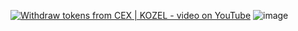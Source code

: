[![Withdraw tokens from CEX | KOZEL - video on YouTube](https://img.youtube.com/vi/rORggTO7A8c/maxresdefault.jpg)](https://youtu.be/rORggTO7A8c)
![image](https://github.com/user-attachments/assets/06315a89-1c1b-4ddf-ad2a-af65ebc17c33)
